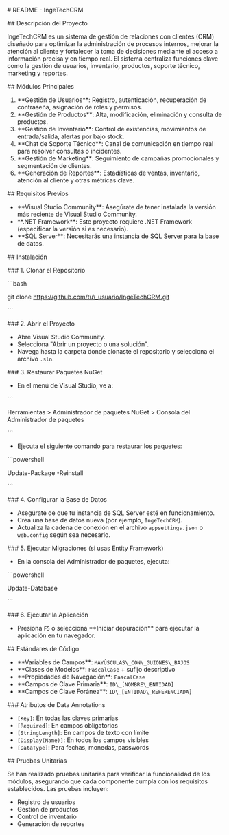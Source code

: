 
\# README - IngeTechCRM

\## Descripción del Proyecto

IngeTechCRM es un sistema de gestión de relaciones con clientes (CRM) diseñado para optimizar la administración de procesos internos, mejorar la atención al cliente y fortalecer la toma de decisiones mediante el acceso a información precisa y en tiempo real. El sistema centraliza funciones clave como la gestión de usuarios, inventario, productos, soporte técnico, marketing y reportes.

\## Módulos Principales

1. \*\*Gestión de Usuarios\*\*: Registro, autenticación, recuperación de contraseña, asignación de roles y permisos.
1. \*\*Gestión de Productos\*\*: Alta, modificación, eliminación y consulta de productos.
1. \*\*Gestión de Inventario\*\*: Control de existencias, movimientos de entrada/salida, alertas por bajo stock.
1. \*\*Chat de Soporte Técnico\*\*: Canal de comunicación en tiempo real para resolver consultas o incidentes.
1. \*\*Gestión de Marketing\*\*: Seguimiento de campañas promocionales y segmentación de clientes.
1. \*\*Generación de Reportes\*\*: Estadísticas de ventas, inventario, atención al cliente y otras métricas clave.

\## Requisitos Previos

- \*\*Visual Studio Community\*\*: Asegúrate de tener instalada la versión más reciente de Visual Studio Community.
- \*\*.NET Framework\*\*: Este proyecto requiere .NET Framework (especificar la versión si es necesario).
- \*\*SQL Server\*\*: Necesitarás una instancia de SQL Server para la base de datos.

\## Instalación

\### 1. Clonar el Repositorio

\```bash

git clone https://github.com/tu\_usuario/IngeTechCRM.git

\```

\### 2. Abrir el Proyecto

- Abre Visual Studio Community.
- Selecciona "Abrir un proyecto o una solución".
- Navega hasta la carpeta donde clonaste el repositorio y selecciona el archivo `.sln`.

\### 3. Restaurar Paquetes NuGet

- En el menú de Visual Studio, ve a:

\```

Herramientas > Administrador de paquetes NuGet > Consola del Administrador de paquetes

\```

- Ejecuta el siguiente comando para restaurar los paquetes:

\```powershell

Update-Package -Reinstall

\```

\### 4. Configurar la Base de Datos

- Asegúrate de que tu instancia de SQL Server esté en funcionamiento.
- Crea una base de datos nueva (por ejemplo, `IngeTechCRM`).
- Actualiza la cadena de conexión en el archivo `appsettings.json` o `web.config` según sea necesario.

\### 5. Ejecutar Migraciones (si usas Entity Framework)

- En la consola del Administrador de paquetes, ejecuta:

\```powershell

Update-Database

\```

\### 6. Ejecutar la Aplicación

- Presiona `F5` o selecciona \*\*Iniciar depuración\*\* para ejecutar la aplicación en tu navegador.

\## Estándares de Código

- \*\*Variables de Campos\*\*: `MAYÚSCULAS\_CON\_GUIONES\_BAJOS`
- \*\*Clases de Modelos\*\*: `PascalCase` + sufijo descriptivo
- \*\*Propiedades de Navegación\*\*: `PascalCase`
- \*\*Campos de Clave Primaria\*\*: `ID\_[NOMBRE\_ENTIDAD]`
- \*\*Campos de Clave Foránea\*\*: `ID\_[ENTIDAD\_REFERENCIADA]`

\### Atributos de Data Annotations

- `[Key]`: En todas las claves primarias
- `[Required]`: En campos obligatorios
- `[StringLength]`: En campos de texto con límite
- `[Display(Name)]`: En todos los campos visibles
- `[DataType]`: Para fechas, monedas, passwords

\## Pruebas Unitarias

Se han realizado pruebas unitarias para verificar la funcionalidad de los módulos, asegurando que cada componente cumpla con los requisitos establecidos. Las pruebas incluyen:

- Registro de usuarios
- Gestión de productos
- Control de inventario
- Generación de reportes
